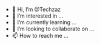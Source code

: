 - 👋 Hi, I’m @Techzaz
- 👀 I’m interested in ...
- 🌱 I’m currently learning ...
- 💞️ I’m looking to collaborate on ...
- 📫 How to reach me ...

<!---
Techzaz/Techzaz is a ✨ special ✨ repository because its `README.md` (this file) appears on your GitHub profile.
You can click the Preview link to take a look at your changes.
--->
